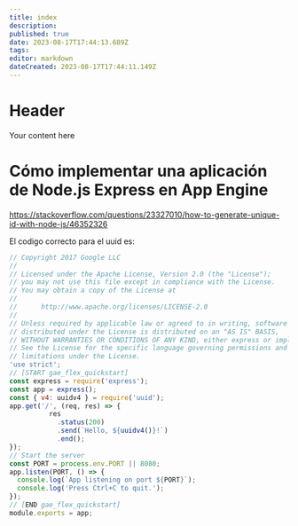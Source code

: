 ```yaml
---
title: index
description: 
published: true
date: 2023-08-17T17:44:13.689Z
tags: 
editor: markdown
dateCreated: 2023-08-17T17:44:11.149Z
---
```


# Header
Your content here


# Cómo implementar una aplicación de Node.js Express en App Engine

https://stackoverflow.com/questions/23327010/how-to-generate-unique-id-with-node-js/46352326

El codigo correcto para el uuid es:

```js
// Copyright 2017 Google LLC
//
// Licensed under the Apache License, Version 2.0 (the "License");
// you may not use this file except in compliance with the License.
// You may obtain a copy of the License at
//
//      http://www.apache.org/licenses/LICENSE-2.0
//
// Unless required by applicable law or agreed to in writing, software
// distributed under the License is distributed on an "AS IS" BASIS,
// WITHOUT WARRANTIES OR CONDITIONS OF ANY KIND, either express or implied.
// See the License for the specific language governing permissions and
// limitations under the License.
'use strict';
// [START gae_flex_quickstart]
const express = require('express');
const app = express();
const { v4: uuidv4 } = require('uuid');
app.get('/', (req, res) => {
          res
            .status(200)
            .send(`Hello, ${uuidv4()}!`)
            .end();
});
// Start the server
const PORT = process.env.PORT || 8080;
app.listen(PORT, () => {
  console.log(`App listening on port ${PORT}`);
  console.log('Press Ctrl+C to quit.');
});
// [END gae_flex_quickstart]
module.exports = app;
```


